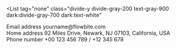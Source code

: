 <script>
    import { List, DescriptionList } from 'svelte-5-ui-lib';
</script>

<List
tag="none"
class="divide-y divide-gray-200 text-gray-900 dark:divide-gray-700  dark:text-white"
>
<div class="flex flex-col pb-3">
    <DescriptionList tag="dt" dtClass="mb-1">Email address</DescriptionList>
    <DescriptionList tag="dd">yourname@flowbite.com</DescriptionList>
</div>
<div class="flex flex-col pb-3">
    <DescriptionList tag="dt" dtClass="mb-1">Home address</DescriptionList>
    <DescriptionList tag="dd"
    >92 Miles Drive, Newark, NJ 07103, California, USA</DescriptionList
    >
</div>
<div class="flex flex-col pb-3">
    <DescriptionList tag="dt" dtClass="mb-1">Phone number</DescriptionList>
    <DescriptionList tag="dd">+00 123 456 789 / +12 345 678</DescriptionList>
</div>
</List>